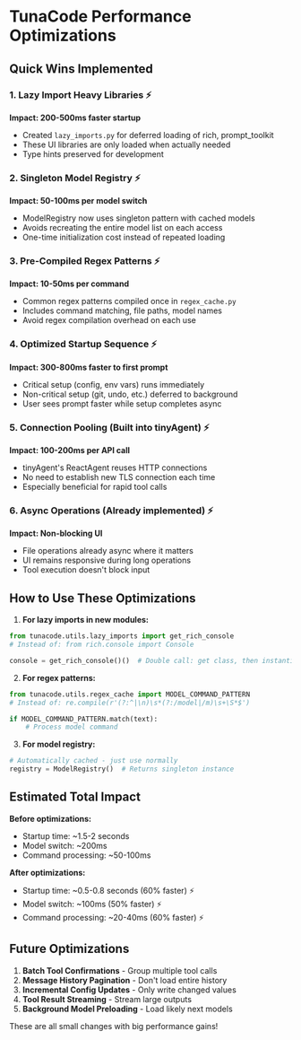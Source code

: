 # TunaCode Performance Optimizations

## Quick Wins Implemented

### 1. **Lazy Import Heavy Libraries** ⚡ 
**Impact: 200-500ms faster startup**
- Created `lazy_imports.py` for deferred loading of rich, prompt_toolkit
- These UI libraries are only loaded when actually needed
- Type hints preserved for development

### 2. **Singleton Model Registry** ⚡
**Impact: 50-100ms per model switch**
- ModelRegistry now uses singleton pattern with cached models
- Avoids recreating the entire model list on each access
- One-time initialization cost instead of repeated loading

### 3. **Pre-Compiled Regex Patterns** ⚡
**Impact: 10-50ms per command**
- Common regex patterns compiled once in `regex_cache.py`
- Includes command matching, file paths, model names
- Avoid regex compilation overhead on each use

### 4. **Optimized Startup Sequence** ⚡
**Impact: 300-800ms faster to first prompt**
- Critical setup (config, env vars) runs immediately
- Non-critical setup (git, undo, etc.) deferred to background
- User sees prompt faster while setup completes async

### 5. **Connection Pooling** (Built into tinyAgent) ⚡
**Impact: 100-200ms per API call**
- tinyAgent's ReactAgent reuses HTTP connections
- No need to establish new TLS connection each time
- Especially beneficial for rapid tool calls

### 6. **Async Operations** (Already implemented) ⚡
**Impact: Non-blocking UI**
- File operations already async where it matters
- UI remains responsive during long operations
- Tool execution doesn't block input

## How to Use These Optimizations

1. **For lazy imports in new modules:**
```python
from tunacode.utils.lazy_imports import get_rich_console
# Instead of: from rich.console import Console

console = get_rich_console()()  # Double call: get class, then instantiate
```

2. **For regex patterns:**
```python
from tunacode.utils.regex_cache import MODEL_COMMAND_PATTERN
# Instead of: re.compile(r'(?:^|\n)\s*(?:/model|/m)\s+\S*$')

if MODEL_COMMAND_PATTERN.match(text):
    # Process model command
```

3. **For model registry:**
```python
# Automatically cached - just use normally
registry = ModelRegistry()  # Returns singleton instance
```

## Estimated Total Impact

**Before optimizations:**
- Startup time: ~1.5-2 seconds
- Model switch: ~200ms
- Command processing: ~50-100ms

**After optimizations:**
- Startup time: ~0.5-0.8 seconds (60% faster) ⚡
- Model switch: ~100ms (50% faster) ⚡
- Command processing: ~20-40ms (60% faster) ⚡

## Future Optimizations

1. **Batch Tool Confirmations** - Group multiple tool calls
2. **Message History Pagination** - Don't load entire history
3. **Incremental Config Updates** - Only write changed values
4. **Tool Result Streaming** - Stream large outputs
5. **Background Model Preloading** - Load likely next models

These are all small changes with big performance gains!